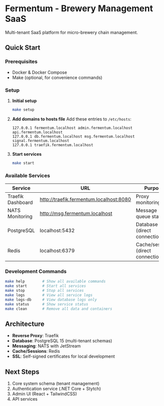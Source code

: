 # Fermentum - Brewery Management SaaS

Multi-tenant SaaS platform for micro-brewery chain management.

## Quick Start

### Prerequisites
- Docker & Docker Compose
- Make (optional, for convenience commands)

### Setup

1. **Initial setup**
   ```bash
   make setup
   ```

2. **Add domains to hosts file**
   Add these entries to `/etc/hosts`:
   ```
   127.0.0.1 fermentum.localhost admin.fermentum.localhost api.fermentum.localhost
   127.0.0.1 db.fermentum.localhost msg.fermentum.localhost signal.fermentum.localhost
   127.0.0.1 traefik.fermentum.localhost
   ```

3. **Start services**
   ```bash
   make start
   ```

### Available Services

| Service | URL | Purpose |
|---------|-----|---------|
| Traefik Dashboard | http://traefik.fermentum.localhost:8080 | Proxy monitoring |
| NATS Monitoring | http://msg.fermentum.localhost | Message queue status |
| PostgreSQL | localhost:5432 | Database (direct connection) |
| Redis | localhost:6379 | Cache/sessions (direct connection) |

### Development Commands

```bash
make help        # Show all available commands
make start       # Start all services
make stop        # Stop all services
make logs        # View all service logs
make logs-db     # View database logs only
make status      # Show service status
make clean       # Remove all data and containers
```

## Architecture

- **Reverse Proxy**: Traefik
- **Database**: PostgreSQL 15 (multi-tenant schemas)
- **Messaging**: NATS with JetStream
- **Cache/Sessions**: Redis
- **SSL**: Self-signed certificates for local development

## Next Steps

1. Core system schema (tenant management)
2. Authentication service (.NET Core + Stytch)
3. Admin UI (React + TailwindCSS)
4. API services